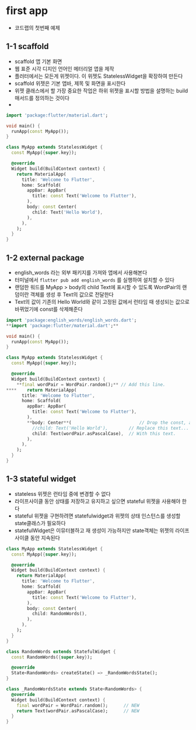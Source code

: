 # first app

- 코드랩의 첫번째 예제

## 1-1 scaffold

- scaffold 앱 기본 화면
- 웹 표준 시각 디지인 언어인 메터리얼 앱을 제작
- 플러터에서는 모든게 위젯이다. 이 위젯도 StatelessWidget을 확장하여 만든다
- scaffold 위젯은 기본 앱바, 제목 및 화면을 표시한다
- 위젯 클래스에서 할 가장 중요한 작업은 하위 위젯을 표시할 방법을 설명하는 build 매서드를 정의하는 것이다
-

```dart
import 'package:flutter/material.dart';

void main() {
  runApp(const MyApp());
}

class MyApp extends StatelessWidget {
  const MyApp({super.key});

  @override
  Widget build(BuildContext context) {
    return MaterialApp(
      title: 'Welcome to Flutter',
      home: Scaffold(
        appBar: AppBar(
          title: const Text('Welcome to Flutter'),
        ),
        body: const Center(
          child: Text('Hello World'),
        ),
      ),
    );
  }
}
```

## 1-2 external package

- english_words 라는 외부 패키지를 가져와 앱에서 사용해본다
- 터미널에서 `flutter pub add english_words` 를 실행하여 설치할 수 있다
- 랜덤한 워드를 MyApp > body의 child Text에 표시할 수 있도록 WordPair의 랜덤이란 객체를 생성 후 Text의 값으로 전달한다
- Text의 값이 기존의 Hello World와 같이 고정된 값에서 런타임 때 생성되는 값으로 바뀌었기에 const를 삭제해준다

```dart
import 'package:english_words/english_words.dart';
**import 'package:flutter/material.dart';**

void main() {
  runApp(const MyApp());
}

class MyApp extends StatelessWidget {
  const MyApp({super.key});

  @override
  Widget build(BuildContext context) {
    **final wordPair = WordPair.random();** // Add this line.
****    return MaterialApp(
      title: 'Welcome to Flutter',
      home: Scaffold(
        appBar: AppBar(
          title: const Text('Welcome to Flutter'),
        ),
        **body: Center**(                          // Drop the const, and
          //child: Text('Hello World'),        // Replace this text...
          child: Text(wordPair.asPascalCase),  // With this text.
        ),
      ),
    );
  }
}
```

## 1-3 stateful widget

- stateless 위젯은 런타임 중에 변경할 수 없다
- 라이프사이클 동안 상태를 저장하고 유지하고 싶으면 stateful 위젯을 사용해야 한다
- stateful 위젯을 구현하려면 statefulwidget과 위젯의 상태 인스턴스를 생성할 state클래스가 필요하다
- statefulWidget은 이뮤터블하고 재 생성이 가능하지만 state객체는 위젯의 라이프사이클 동안 지속된다

```dart
class MyApp extends StatelessWidget {
  const MyApp({super.key});

  @override
  Widget build(BuildContext context) {
    return MaterialApp(
      title: 'Welcome to Flutter',
      home: Scaffold(
        appBar: AppBar(
          title: const Text('Welcome to Flutter'),
        ),
        body: const Center(
          child: RandomWords(),
        ),
      ),
    );
  }
}

class RandomWords extends StatefulWidget {
  const RandomWords({super.key});

  @override
  State<RandomWords> createState() => _RandomWordsState();
}

class _RandomWordsState extends State<RandomWords> {
  @override
  Widget build(BuildContext context) {
    final wordPair = WordPair.random();      // NEW
    return Text(wordPair.asPascalCase);      // NEW
  }
}
```
